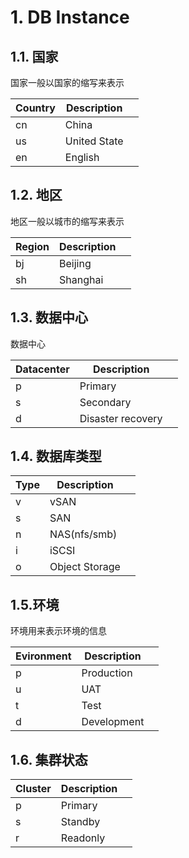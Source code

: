 # 1. DB Instance

## 1.1. 国家

国家一般以国家的缩写来表示

| Country | Description  |      |
| ------- | ------------ | ---- |
| cn      | China        |      |
| us      | United State |      |
| en      | English      |      |

## 1.2. 地区

地区一般以城市的缩写来表示

| Region | Description |      |
| ------ | ----------- | ---- |
| bj     | Beijing     |      |
| sh     | Shanghai    |      |

## 1.3. 数据中心

数据中心

| Datacenter | Description       |      |
| ---------- | ----------------- | ---- |
| p          | Primary           |      |
| s          | Secondary         |      |
| d          | Disaster recovery |      |

## 1.4. 数据库类型

| Type | Description    |      |
| ---- | -------------- | ---- |
| v    | vSAN           |      |
| s    | SAN            |      |
| n    | NAS(nfs/smb)   |      |
| i    | iSCSI          |      |
| o    | Object Storage |      |

## 1.5.环境

环境用来表示环境的信息

| Evironment | Description |      |
| ---------- | ----------- | ---- |
| p          | Production  |      |
| u          | UAT         |      |
| t          | Test        |      |
| d          | Development |      |

## 1.6. 集群状态

| Cluster | Description |      |
| ------- | ----------- | ---- |
| p       | Primary     |      |
| s       | Standby     |      |
| r       | Readonly    |      |
